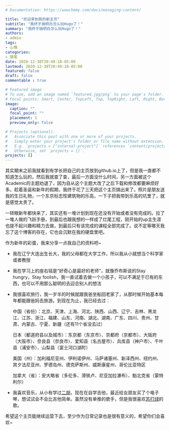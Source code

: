 ```yaml
---
# Documentation: https://wowchemy.com/docs/managing-content/

title: "欢迎来到我的新主页"
subtitle: "我终于搞明白怎么玩Hugo了！"
summary: "我终于搞明白怎么玩Hugo了！"
authors: 
- admin
tags: 
- 心情
categories: 
- 随笔
date: 2020-12-30T20:49:18-05:00
lastmod: 2020-12-30T20:49:18-05:00
featured: false
draft: false
commentable : true

# Featured image
# To use, add an image named `featured.jpg/png` to your page's folder.
# Focal points: Smart, Center, TopLeft, Top, TopRight, Left, Right, BottomLeft, Bottom, BottomRight.
image:
  caption: ""
  focal_point: ""
  placement: 1
  preview_only: false

# Projects (optional).
#   Associate this post with one or more of your projects.
#   Simply enter your project's folder or file name without extension.
#   E.g. `projects = ["internal-project"]` references `content/project/deep-learning/index.md`.
#   Otherwise, set `projects = []`.
projects: []
---
```


其实期末之前我就看到有学长把自己的主页放到github.io上了，但是我一直都不知道怎么玩的，然后我就查了查，最后一方面没什么时间，另一方面被这个Academic的主题劝退了，因为自从这个主题大改了之后下载和修改都要麻烦好多。趁着圣诞和新年的假期，我终于花了三天把这个主页搞出来了。照片是朋友送我的生日礼物，一个东京标志性建筑物的乐高，一下子把我带到乐高的坑里了，就是感觉太贵了。

一转眼新年都快来了，其实还有一堆计划到现在还没有开始或者没有完成的。拉了一堆人做的飞跃手册，到最后也跟我想的一样成了烂尾工程，刚开始的up主生涯也提不起兴趣和精力去做，到最后只有该完成的课程全部完成了。说不定等哪天我忘了这个博客的存在，它也会沉默在我的硬盘里吧。

作为新年的彩蛋，我来分享一点我自己的资料吧~

* 我在辽宁大连出生长大，我的父母都在大学工作，所以我从小就想当个科学家或者教授
* 我在学习上的座右铭是“好奇心是最好的老师”，就像乔布斯说的Stay hungry，Stay foolish，我一直试着去做一个小孩子，可以不满足于已有的东西，也可以不用那么聪明的去迎合别人的想法
* 我很喜欢旅行，我一岁半的时候就跟我爸坐船回老家了，从那时候开始基本每年都能跟爸妈去旅游。到现在为止，我已经去过：

   中国（省份）：北京、天津、上海、河北、陕西、山西、辽宁、吉林、黑龙江、江苏、浙江、福建、山东、河南、湖北、湖南、广东、四川、贵州、甘肃、内蒙古、宁夏、新疆（还有11个省没去过）

   日本（都道府县以及城市）：东京都（东京市）、京都府（京都市）、大阪府（大阪市）、奈良县（奈良市）、爱知县（名古屋市）、兵库县（神户市）、千叶县（浦安市）、山梨县（富士河口湖町）

   美国（州）：加利福尼亚州、伊利诺伊州、马萨诸塞州、新泽西州、纽约州、宾夕法尼亚州、罗德岛州、德克萨斯州、威斯康星州、哥伦比亚特区

   加拿大（省）：安大略省（多伦多、滑铁卢、尼亚加拉瀑布）、魁北克省（蒙特利尔）

* 我喜欢音乐，从小有学过[二胡](https://en.wikipedia.org/wiki/Erhu)，现在在自学吉他，最近给女朋友买了个电子琴，想试试会不会比吉他简单。虽然没有单推的歌手，但是我很喜欢[苏打绿](https://en.wikipedia.org/wiki/Sodagreen)的歌。

希望这个主页能继续运营下去，至少作为日常记录也是很有意义的，希望你们会喜欢~